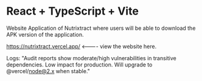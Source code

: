 # React + TypeScript + Vite

Website Application of Nutrixtract where users will be able to download the APK version of the application.

https://nutrixtract.vercel.app/ <---- view the website here.

Logs:
"Audit reports show moderate/high vulnerabilities in transitive dependencies. Low impact for production. Will upgrade to @vercel/node@2.x when stable."
